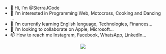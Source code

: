 - 👋 Hi, I’m @SierraJCode
- 👀 I’m interested in Programming Web, Motocross, Cooking and Dancing ...
- 🌱 I’m currently learning English lenguage, Technologies, Finances...
- 💞️ I’m looking to collaborate on Apple, Microsoft...
- 📫 How to reach me Instagram, Facebook, WhatsApp, LinkedIn...

<!---
SierraJCode/SierraJCode is a ✨ special ✨ repository because its `README.md` (this file) appears on your GitHub profile.
You can click the Preview link to take a look at your changes.
--->
<p align="center">
  <a href="https://skillicons.dev">
    <img src="https://skillicons.dev/icons?i=git,kubernetes,docker,c,vim" />
  </a>
</p>
